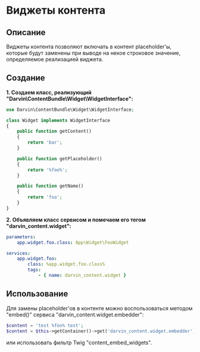 Виджеты контента
================

## Описание

Виджеты контента позволяют включать в контент placeholder'ы, которые будут заменены при выводе на некое строковое значение,
 определяемое реализацией виджета.

## Создание

**1. Создаем класс, реализующий "Darvin\ContentBundle\Widget\WidgetInterface":**

```php
use Darvin\ContentBundle\Widget\WidgetInterface;

class Widget implements WidgetInterface
{
    public function getContent()
    {
        return 'bar';
    }

    public function getPlaceholder()
    {
        return '%foo%';
    }

    public function getName()
    {
        return 'foo';
    }
}
```

**2. Объявляем класс сервисом и помечаем его тегом "darvin_content.widget":**

```yaml
parameters:
    app.widget.foo.class: App\Widget\FooWidget

services:
    app.widget.foo:
        class: %app.widget.foo.class%
        tags:
            - { name: darvin_content.widget }
```

## Использование

Для замены placeholder'ов в контенте можно воспользоваться методом "embed()" сервиса "darvin_content.widget.embedder":

```php
$content = 'test %foo% test';
$content = $this->getContainer()->get('darvin_content.widget.embedder')->embed($content);
```

или использовать фильтр Twig "content_embed_widgets".
